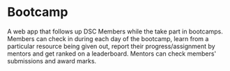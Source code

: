 # Bootcamp

A web app that follows up DSC Members while the take part in bootcamps. Members can check in during each day of the bootcamp, learn from a particular resource being given out, report their progress/assignment by mentors and get ranked on a leaderboard. Mentors can check members' submissions and award marks.